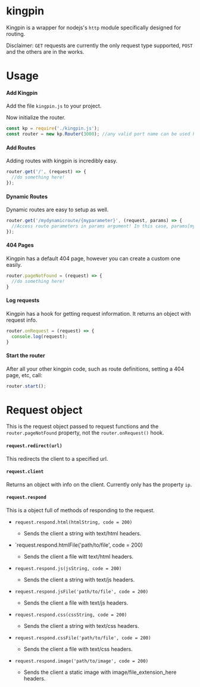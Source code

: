 # kingpin
Kingpin is a wrapper for nodejs's `http` module specifically designed for routing.

Disclaimer: `GET` requests are currently the only request type supported, `POST` and the others are in the works. 

# Usage

#### Add Kingpin 
Add the file `kingpin.js` to your project.

Now initialize the router. 
```js
const kp = require('./kingpin.js');
const router = new kp.Router(3000); //any valid port name can be used here
```

#### Add Routes 
Adding routes with kingpin is incredibly easy. 
```js
router.get('/', (request) => {
  //do something here!
});
```

#### Dynamic Routes
Dynamic routes are easy to setup as well. 
```js
router.get('/mydynamicroute/{myparameter}', (request, params) => {
  //Access route parameters in params argument! In this case, params[myparameter]. 
});
```

#### 404 Pages 
Kingpin has a default 404 page, however you can create a custom one easily. 
```js
router.pageNotFound = (request) => {
  //do something here!
}
```

#### Log requests
Kingpin has a hook for getting request information. It returns an object with request info.
```js
router.onRequest = (request) => {
  console.log(request);
}
```

#### Start the router
After all your other kingpin code, such as route definitions, setting a 404 page, etc, call:
```js
router.start();
```

# Request object
This is the request object passed to request functions and the `router.pageNotFound` property, not the `router.onRequest()` hook. 

#### `request.redirect(url)`
This redirects the client to a specified url. 

#### `request.client` 
Returns an object with info on the client. Currently only has the property `ip`.

#### `request.respond`
This is a object full of methods of responding to the request.

* `request.respond.html(htmlString, code = 200)`

  * Sends the client a string with text/html headers.
  
* `request.respond.htmlFile('path/to/file', code = 200)

  * Sends the client a file witt text/html headers.
  
* `request.respond.js(jsString, code = 200)`

  * Sends the client a string with text/js headers. 
  
* `request.respond.jsFile('path/to/file', code = 200)`

  * Sends the client a file with text/js headers.

* `request.respond.css(cssString, code = 200)`
  
  * Sends the client a string with text/css headers. 
  
* `request.respond.cssFile('path/to/file', code = 200)` 

  * Sends the client a file with text/css headers. 

* `request.respond.image('path/to/image', code = 200)`

  * Sends the client a static image with image/file_extension_here headers.
  



